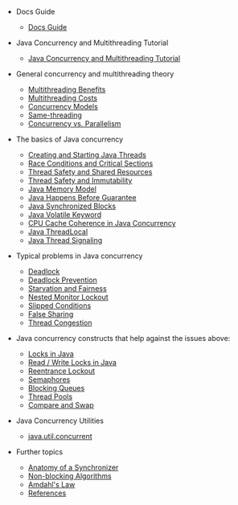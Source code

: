 <!-- _sidebar.md -->

* Docs Guide

  * [Docs Guide](guide.md)
  
* Java Concurrency and Multithreading Tutorial

  * [Java Concurrency and Multithreading Tutorial](00-Java-Concurrency-and-Multithreading-Tutorial.md)

* General concurrency and multithreading theory

  * [Multithreading Benefits](01-Multithreading-Benefits.md)
  * [Multithreading Costs](01-Multithreading-Costs.md)
  * [Concurrency Models](01-Concurrency-Models.md)
  * [Same-threading](01-Same-threading.md)
  * [Concurrency vs. Parallelism](01-Concurrency-vs-Parallelism.md)

* The basics of Java concurrency

  * [Creating and Starting Java Threads](02-Creating-and-Starting-Java-Threads.md)
  * [Race Conditions and Critical Sections](02-Race-Conditions-and-Critical-Sections.md)
  * [Thread Safety and Shared Resources](02-Thread-Safety-and-Shared-Resources.md)
  * [Thread Safety and Immutability](02-Thread-Safety-and-Immutability.md)
  * [Java Memory Model](02-Java-Memory-Model.md)
  * [Java Happens Before Guarantee](02-Java-Happens-Before-Guarantee.md)
  * [Java Synchronized Blocks](02-Java-Synchronized-Blocks.md)
  * [Java Volatile Keyword](02-Java-Volatile-Keyword.md)
  * [CPU Cache Coherence in Java Concurrency](02-CPU-Cache-Coherence-in-Java-Concurrency.md)
  * [Java ThreadLocal](02-Java-ThreadLocal.md)
  * [Java Thread Signaling](02-Java-Thread-Signaling.md)

* Typical problems in Java concurrency

  * [Deadlock](03-Deadlock.md)
  * [Deadlock Prevention](03-Deadlock-Prevention.md)
  * [Starvation and Fairness](03-Starvation-and-Fairness.md)
  * [Nested Monitor Lockout](03-Nested-Monitor-Lockout.md)
  * [Slipped Conditions](03-Slipped-Conditions.md)
  * [False Sharing](03-False-Sharing.md)
  * [Thread Congestion](03-Thread-Congestion.md)

* Java concurrency constructs that help against the issues above:

  * [Locks in Java](04-Locks-in-Java.md)
  * [Read / Write Locks in Java](04-Read-Write-Locks-in-Java.md)
  * [Reentrance Lockout](04-Reentrance-Lockout.md)
  * [Semaphores](04-Semaphores.md)
  * [Blocking Queues](04-Blocking-Queues.md)
  * [Thread Pools](04-Thread-Pools.md)
  * [Compare and Swap](04-Compare-and-Swap.md)

* Java Concurrency Utilities

  * [java.util.concurrent](http://tutorials.jenkov.com/java-util-concurrent/index.html)

* Further topics

  * [Anatomy of a Synchronizer](06-Anatomy-of-a-Synchronizer.md)
  * [Non-blocking Algorithms](06-Non-blocking-Algorithms.md)
  * [Amdahl's Law](06-Amdahl-s-Law.md)
  * [References](06-References.md)